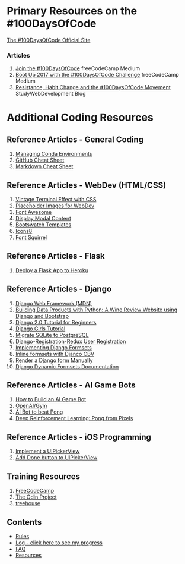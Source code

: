 # Primary Resources on the #100DaysOfCode

[The #100DaysOfCode Official Site](http://100daysofcode.com/)

### Articles
1. [Join the #100DaysOfCode](https://medium.freecodecamp.com/join-the-100daysofcode-556ddb4579e4) freeCodeCamp Medium
2. [Boot Up 2017 with the #100DaysOfCode Challenge](https://medium.freecodecamp.com/start-2017-with-the-100daysofcode-improved-and-updated-18ce604b237b) freeCodeCamp Medium 
3. [Resistance, Habit Change and the #100DaysOfCode Movement](https://studywebdevelopment.com/100-days-of-code.html) StudyWebDevelopment Blog

# Additional Coding Resources

## Reference Articles - General Coding
1. [Managing Conda Environments](https://conda.io/docs/user-guide/tasks/manage-environments.html)
2. [GitHub Cheat Sheet](https://services.github.com/on-demand/downloads/github-git-cheat-sheet.pdf)
3. [Markdown Cheat Sheet](https://guides.github.com/pdfs/markdown-cheatsheet-online.pdf)

## Reference Articles - WebDev (HTML/CSS)
1. [Vintage Terminal Effect with CSS](https://blog.carbonfive.com/2015/01/07/vintage-terminal-effect-in-css3/)
2. [Placeholder Images for WebDev](http://placeimg.com)
3. [Font Awesome](https://fontawesome.com)
4. [Display Modal Content](https://www.w3schools.com/howto/howto_css_modals.asp)
5. [Bootswatch Templates](https://bootswatch.com)
6. [Icons8](https://icons8.com)
7. [Font Squirrel](https://www.fontsquirrel.com)

## Reference Articles - Flask
1. [Deploy a Flask App to Heroku](https://progblog.io/How-to-deploy-a-Flask-App-to-Heroku/)

## Reference Articles - Django
1. [Django Web Framework (MDN)](https://developer.mozilla.org/en-US/docs/Learn/Server-side/Django)
2. [Building Data Products with Python: A Wine Review Website using Django and Bootstrap]()
3. [Django 2.0 Tutorial for Beginners](https://djangoforbeginners.com)
4. [Django Girls Tutorial](https://tutorial.djangogirls.org/en/)
5. [Migrate SQLite to PostgreSQL](https://stackoverflow.com/questions/3476606/django-what-are-the-best-practices-to-migrate-a-project-from-sqlite-to-posgresq)
6. [Django-Registration-Redux User Registration](https://django-registration-redux.readthedocs.io/en/latest/index.html)
7. [Implementing Django Formsets](http://whoisnicoleharris.com/2015/01/06/implementing-django-formsets.html)
8. [Inline formsets with Djanco CBV](https://github.com/timhughes/django-cbv-inline-formset)
9. [Render a Django form Manually](https://simpleisbetterthancomplex.com/article/2017/08/19/how-to-render-django-form-manually.html)
10. [Django Dynamic Formsets Documentation](https://github.com/elo80ka/django-dynamic-formset/blob/master/docs/usage.rst)

## Reference Articles - AI Game Bots
1. [How to Build an AI Game Bot](https://medium.freecodecamp.org/how-to-build-an-ai-game-bot-using-openai-gym-and-universe-f2eb9bfbb40a)
2. [OpenAI/Gym](https://gym.openai.com/docs/)
3. [AI Bot to beat Pong](https://medium.com/@dhruvp/how-to-write-a-neural-network-to-play-pong-from-scratch-956b57d4f6e0)
4. [Deep Reinforcement Learning: Pong from Pixels](http://karpathy.github.io/2016/05/31/rl/)

## Reference Articles - iOS Programming
1. [Implement a UIPickerView](https://peterwitham.com/swift-archives/how-to-use-a-uipickerview-as-input-for-a-uitextfield/)
2. [Add Done button to UIPickerView](https://stackoverflow.com/questions/31728680/how-to-make-an-uipickerview-with-a-done-button)

## Training Resources
1. [FreeCodeCamp](https://www.freecodecamp.com)
2. [The Odin Project](http://www.theodinproject.com/)
3. [treehouse](https://teamtreehouse.com)

## Contents
* [Rules](rules.md)
* [Log - click here to see my progress](log.md)
* [FAQ](FAQ.md)
* [Resources](resources.md)

